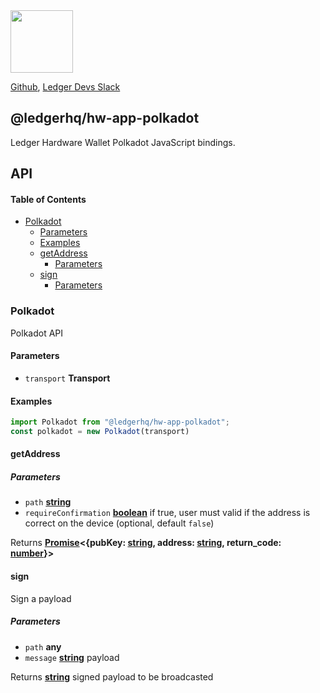 <img src="https://user-images.githubusercontent.com/211411/34776833-6f1ef4da-f618-11e7-8b13-f0697901d6a8.png" height="100" />

[Github](https://github.com/LedgerHQ/ledgerjs/),
[Ledger Devs Slack](https://ledger-dev.slack.com/)

## @ledgerhq/hw-app-polkadot

Ledger Hardware Wallet Polkadot JavaScript bindings.

## API

<!-- Generated by documentation.js. Update this documentation by updating the source code. -->

#### Table of Contents

-   [Polkadot](#polkadot)
    -   [Parameters](#parameters)
    -   [Examples](#examples)
    -   [getAddress](#getaddress)
        -   [Parameters](#parameters-1)
    -   [sign](#sign)
        -   [Parameters](#parameters-2)

### Polkadot

Polkadot API

#### Parameters

-   `transport` **Transport** 

#### Examples

```javascript
import Polkadot from "@ledgerhq/hw-app-polkadot";
const polkadot = new Polkadot(transport)
```

#### getAddress

##### Parameters

-   `path` **[string](https://developer.mozilla.org/docs/Web/JavaScript/Reference/Global_Objects/String)** 
-   `requireConfirmation` **[boolean](https://developer.mozilla.org/docs/Web/JavaScript/Reference/Global_Objects/Boolean)** if true, user must valid if the address is correct on the device (optional, default `false`)

Returns **[Promise](https://developer.mozilla.org/docs/Web/JavaScript/Reference/Global_Objects/Promise)&lt;{pubKey: [string](https://developer.mozilla.org/docs/Web/JavaScript/Reference/Global_Objects/String), address: [string](https://developer.mozilla.org/docs/Web/JavaScript/Reference/Global_Objects/String), return_code: [number](https://developer.mozilla.org/docs/Web/JavaScript/Reference/Global_Objects/Number)}>** 

#### sign

Sign a payload

##### Parameters

-   `path` **any** 
-   `message` **[string](https://developer.mozilla.org/docs/Web/JavaScript/Reference/Global_Objects/String)** payload

Returns **[string](https://developer.mozilla.org/docs/Web/JavaScript/Reference/Global_Objects/String)** signed payload to be broadcasted

